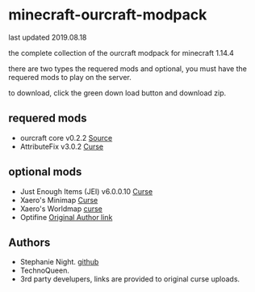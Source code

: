 # minecraft-ourcraft-modpack

last updated 2019.08.18

the complete collection of the ourcraft modpack for minecraft 1.14.4 

there are two types the requered mods and optional, you must have the requered mods to play on the server. 

to download, click the green down load button and download zip.

## requered mods 

- ourcraft core v0.2.2                [Source](https://github.com/StephanieHvenegaard/minecraft-ourcraft-core)
- AttributeFix v3.0.2                 [Curse](https://www.curseforge.com/minecraft/mc-mods/attributefix)

## optional mods

- Just Enough Items (JEI) v6.0.0.10   [Curse](https://www.curseforge.com/minecraft/mc-mods/jei)
- Xaero's Minimap                     [Curse](https://www.curseforge.com/minecraft/mc-mods/xaeros-minimap)
- Xaero's Worldmap                    [curse](https://www.curseforge.com/minecraft/mc-mods/xaeros-world-map)
- Optifine                            [Original Author link](https://optifine.net/home)

## Authors

- Stephanie Night. [github](https://github.com/StephanieHvenegaard)
- TechnoQueen.
- 3rd party develupers, links are provided to original curse uploads.
